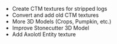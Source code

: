 - Create CTM textures for stripped logs
- Convert and add old CTM textures
- More 3D Models (Crops, Pumpkin, etc.)
- Improve Stonecutter 3D Model
- Add Axolotl Entity texture
